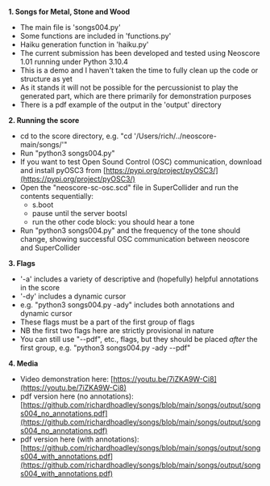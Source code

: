 __1. Songs for Metal, Stone and Wood__

- The main file is 'songs004.py'
- Some functions are included in 'functions.py'
- Haiku generation function in 'haiku.py'
- The current submission has been developed and tested using Neoscore 1.01 running under Python 3.10.4
- This is a demo and I haven't taken the time to fully clean up the code or structure as yet
- As it stands it will not be possible for the percussionist to play the generated part, which are there primarily for demonstration purposes
- There is a pdf example of the output in the 'output' directory

__2. Running the score__
- cd to the score directory, e.g. "cd '/Users/rich/../neoscore-main/songs/'"
- Run "python3 songs004.py"
- If you want to test Open Sound Control (OSC) communication, download and install pyOSC3 from [https://pypi.org/project/pyOSC3/](https://pypi.org/project/pyOSC3/)
- Open the "neoscore-sc-osc.scd" file in SuperCollider and run the contents sequentially: 
	- s.boot
	- pause until the server bootsl
	- run the other code block: you should hear a tone
- Run "python3 songs004.py" and the frequency of the tone should change, showing successful OSC communication between neoscore and SuperCollider

__3. Flags__
- '-a' includes a variety of descriptive and (hopefully) helpful annotations in the score
- '-dy' includes a dynamic cursor
- e.g. "python3 songs004.py -ady" includes both annotations and dynamic cursor
- These flags must be a part of the first group of flags
- NB the first two flags here are strictly provisional in nature
- You can still use "--pdf", etc., flags, but they should be placed _after_ the first group, e.g. "python3 songs004.py -ady --pdf"

__4. Media__
- Video demonstration here: [https://youtu.be/7iZKA9W-Ci8](https://youtu.be/7iZKA9W-Ci8)
- pdf version here (no annotations): [https://github.com/richardhoadley/songs/blob/main/songs/output/songs004_no_annotations.pdf](https://github.com/richardhoadley/songs/blob/main/songs/output/songs004_no_annotations.pdf)
- pdf version here (with annotations): [https://github.com/richardhoadley/songs/blob/main/songs/output/songs004_with_annotations.pdf](https://github.com/richardhoadley/songs/blob/main/songs/output/songs004_with_annotations.pdf)